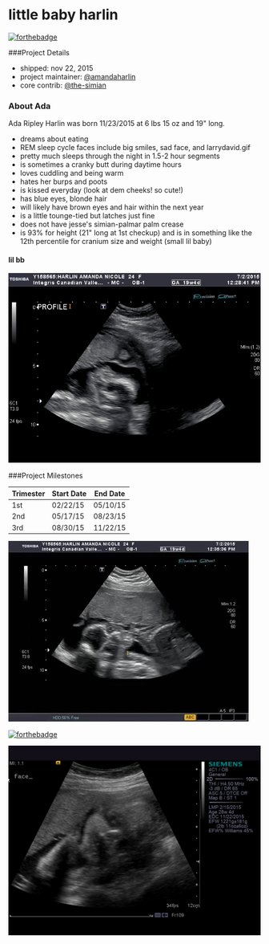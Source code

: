 little baby harlin
===

[![forthebadge](http://forthebadge.com/images/badges/built-with-love.svg)](http://forthebadge.com)

###Project Details

* shipped: nov 22, 2015   
* project maintainer: [@amandaharlin](https://github.com/amandaharlin)  
* core contrib: [@the-simian](https://github.com/the-simian)

### About Ada 

Ada Ripley Harlin was born 11/23/2015 at 6 lbs 15 oz and 19" long. 

* dreams about eating
* REM sleep cycle faces include big smiles, sad face, and larrydavid.gif
* pretty much sleeps through the night in 1.5-2 hour segments
* is sometimes a cranky butt during daytime hours
* loves cuddling and being warm
* hates her burps and poots
* is kissed everyday (look at dem cheeks! so cute!)
* has blue eyes, blonde hair
* will likely have brown eyes and hair within the next year
* is a little tounge-tied but latches just fine
* does not have jesse's simian-palmar palm crease
* is 93% for height (21" long at 1st checkup) and is in something like the 12th percentile for cranium size and weight (small lil baby)

#### lil bb

![side profile of fetus' cranium](/profile.jpg "bebe's good side")

###Project Milestones

| Trimester | Start Date | End Date |
| ----- |-----| -----|
| 1st | 02/22/15 | 05/10/15 |
| 2nd | 05/17/15 | 08/23/15 |
| 3rd | 08/30/15 | 11/22/15 |


![video of fetus swallowing and looking away abruptly](/lolbaby.gif "ahahahaha!")

[![forthebadge](http://forthebadge.com/images/badges/mom-made-pizza-rolls.svg)](http://forthebadge.com)

![baby stuntin](/pose.jpg "visible face and hand placed upon cheek")
